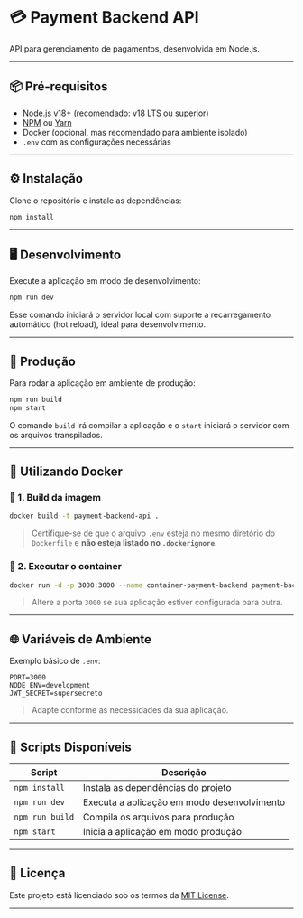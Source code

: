 # 💳 Payment Backend API

API para gerenciamento de pagamentos, desenvolvida em Node.js.

---

## 📦 Pré-requisitos

- [Node.js](https://nodejs.org/) v18+ (recomendado: v18 LTS ou superior)
- [NPM](https://www.npmjs.com/) ou [Yarn](https://yarnpkg.com/)
- Docker (opcional, mas recomendado para ambiente isolado)
- `.env` com as configurações necessárias

---

## ⚙️ Instalação

Clone o repositório e instale as dependências:

```bash
npm install
```

---

## 🖥️ Desenvolvimento

Execute a aplicação em modo de desenvolvimento:

```bash
npm run dev
```

Esse comando iniciará o servidor local com suporte a recarregamento automático (hot reload), ideal para desenvolvimento.

---

## 🚀 Produção

Para rodar a aplicação em ambiente de produção:

```bash
npm run build
npm start
```

O comando `build` irá compilar a aplicação e o `start` iniciará o servidor com os arquivos transpilados.

---

## 🐳 Utilizando Docker

### 📌 1. Build da imagem

```bash
docker build -t payment-backend-api .
```

> Certifique-se de que o arquivo `.env` esteja no mesmo diretório do `Dockerfile` e **não esteja listado no `.dockerignore`**.

### 📌 2. Executar o container

```bash
docker run -d -p 3000:3000 --name container-payment-backend payment-backend-api
```

> Altere a porta `3000` se sua aplicação estiver configurada para outra.

---


## 🌐 Variáveis de Ambiente

Exemplo básico de `.env`:

```env
PORT=3000
NODE_ENV=development
JWT_SECRET=supersecreto
```

> Adapte conforme as necessidades da sua aplicação.

---

## 📜 Scripts Disponíveis

| Script         | Descrição                              |
|----------------|------------------------------------------|
| `npm install`  | Instala as dependências do projeto       |
| `npm run dev`  | Executa a aplicação em modo desenvolvimento |
| `npm run build`| Compila os arquivos para produção        |
| `npm start`    | Inicia a aplicação em modo produção      |

---

## 🧾 Licença

Este projeto está licenciado sob os termos da [MIT License](LICENSE).

---


